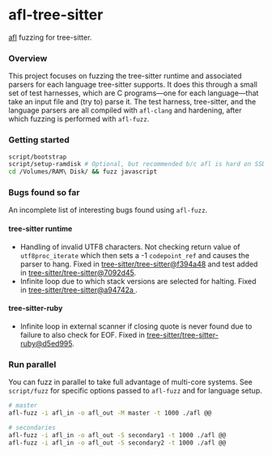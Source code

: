 # afl-tree-sitter

[afl](http://lcamtuf.coredump.cx/afl/) fuzzing for tree-sitter.


### Overview

This project focuses on fuzzing the tree-sitter runtime and associated parsers for each language tree-sitter supports. It does this through a small set of test harnesses, which are C programs—one for each language—that take an input file and (try to) parse it. The test harness, tree-sitter, and the language parsers are all compiled with `afl-clang` and hardening, after which fuzzing is performed with `afl-fuzz`.

### Getting started

``` sh
script/bootstrap
script/setup-ramdisk # Optional, but recommended b/c afl is hard on SSDs.
cd /Volumes/RAM\ Disk/ && fuzz javascript
```

### Bugs found so far

An incomplete list of interesting bugs found using `afl-fuzz`.

#### tree-sitter runtime

- Handling of invalid UTF8 characters. Not checking return value of `utf8proc_iterate` which then sets a -1 `codepoint_ref` and causes the parser to hang. Fixed in  [tree-sitter/tree-sitter@f394a48](https://github.com/tree-sitter/tree-sitter/commit/f394a48c0b87fb05988480d1c526486651492949) and test added in  [tree-sitter/tree-sitter@7092d45](https://github.com/tree-sitter/tree-sitter/commit/7092d4522a8d8928d5540c1d33f1d7bcbc036a04).
- Infinite loop due to which stack versions are selected for halting. Fixed in [tree-sitter/tree-sitter@a94742a ](https://github.com/tree-sitter/tree-sitter/commit/a94742aed35624b9ccfea02b49a32ec82afa3578).

#### tree-sitter-ruby

- Infinite loop in external scanner if closing quote is never found due to failure to also check for EOF. Fixed in [tree-sitter/tree-sitter-ruby@d5ed995](https://github.com/tree-sitter/tree-sitter-ruby/commit/d5ed995b874152288337ad267f3b9d570bc10dde).

### Run parallel

You can fuzz in parallel to take full advantage of multi-core systems. See `script/fuzz` for specific options passed to `afl-fuzz` and for language setup.

``` sh
# master
afl-fuzz -i afl_in -o afl_out -M master -t 1000 ./afl @@

# secondaries
afl-fuzz -i afl_in -o afl_out -S secondary1 -t 1000 ./afl @@
afl-fuzz -i afl_in -o afl_out -S secondary2 -t 1000 ./afl @@
```
